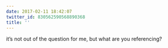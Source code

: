 ```yaml
---
date: 2017-02-11 18:42:07
twitter_id: 830562590568890368
title: ''
---
```


<!-- Tweet at https://twitter.com/statuses/830556017868079107 is either deleted or protected. -->

it’s not out of the question for me, but what are you referencing?
